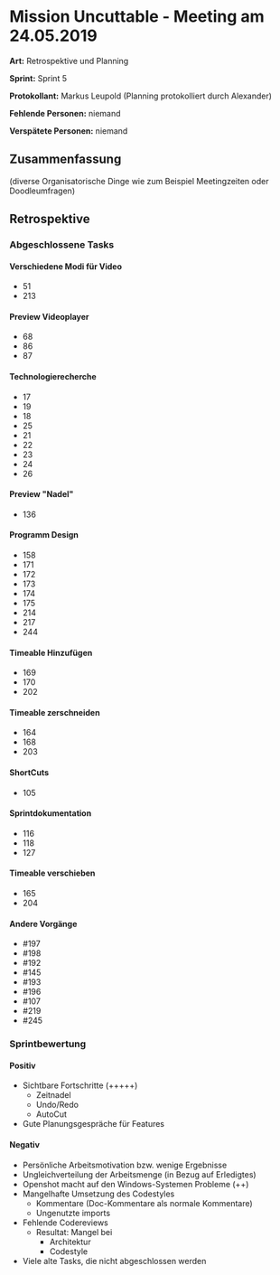 # Mission Uncuttable - Meeting am 24.05.2019

**Art:** Retrospektive und Planning

**Sprint:** Sprint 5

**Protokollant:** Markus Leupold (Planning protokolliert durch Alexander)

**Fehlende Personen:** niemand

**Verspätete Personen:** niemand


## Zusammenfassung
(diverse Organisatorische Dinge wie zum Beispiel Meetingzeiten oder Doodleumfragen)

## Retrospektive

### Abgeschlossene Tasks
#### Verschiedene Modi für Video
  * 51
  * 213
#### Preview Videoplayer
  * 68
  * 86
  * 87
#### Technologierecherche
  * 17
  * 19
  * 18
  * 25
  * 21
  * 22
  * 23
  * 24
  * 26
#### Preview "Nadel"
  * 136
#### Programm Design
  * 158
  * 171
  * 172
  * 173
  * 174
  * 175
  * 214
  * 217
  * 244
#### Timeable Hinzufügen
  * 169
  * 170
  * 202
#### Timeable zerschneiden
  * 164
  * 168
  * 203
#### ShortCuts
  * 105
#### Sprintdokumentation
  * 116
  * 118
  * 127
#### Timeable verschieben
  * 165
  * 204
#### Andere Vorgänge
  * \#197
  * \#198
  * \#192
  * \#145
  * \#193
  * \#196
  * \#107
  * \#219
  * \#245
  
### Sprintbewertung
#### Positiv
  * Sichtbare Fortschritte (+++++)
      - Zeitnadel
      - Undo/Redo
      - AutoCut
  * Gute Planungsgespräche für Features
#### Negativ
  * Persönliche Arbeitsmotivation bzw. wenige Ergebnisse
  * Ungleichverteilung der Arbeitsmenge (in Bezug auf Erledigtes)
  * Openshot macht auf den Windows-Systemen Probleme (++)
  * Mangelhafte Umsetzung des Codestyles
      - Kommentare (Doc-Kommentare als normale Kommentare)
      - Ungenutzte imports
  * Fehlende Codereviews
      - Resultat: Mangel bei
          - Architektur
          - Codestyle
  * Viele alte Tasks, die nicht abgeschlossen werden
